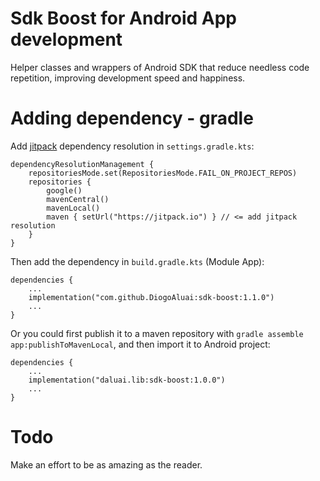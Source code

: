 # Sdk Boost for Android App development
Helper classes and wrappers of Android SDK that reduce needless code repetition, improving development speed and happiness.

# Adding dependency - gradle
Add [jitpack](https://jitpack.io/#DiogoAluai/sdk-boost/) dependency resolution in `settings.gradle.kts`:
```
dependencyResolutionManagement {
    repositoriesMode.set(RepositoriesMode.FAIL_ON_PROJECT_REPOS)
    repositories {
        google()
        mavenCentral()
        mavenLocal()
        maven { setUrl("https://jitpack.io") } // <= add jitpack resolution
    }
}
```
Then add the dependency in `build.gradle.kts` (Module App):
```
dependencies {
    ...
    implementation("com.github.DiogoAluai:sdk-boost:1.1.0")
    ...
}
```


Or you could first publish it to a maven repository with `gradle assemble app:publishToMavenLocal`, and then import it to Android project:
```
dependencies {
    ...
    implementation("daluai.lib:sdk-boost:1.0.0")
    ...
}
```

# Todo
Make an effort to be as amazing as the reader.
